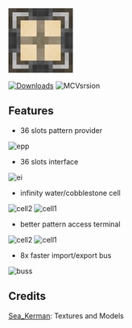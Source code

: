 <img alt="logo" height="128" src="https://github.com/GlodBlock/ExPatternProvider/blob/1.19.2-forge/logo.png?raw=true" width="128"/>

[![Downloads](https://cf.way2muchnoise.eu/full_892005_downloads.svg)](https://www.curseforge.com/minecraft/mc-mods/ex-pattern-provider) ![MCVsrsion](https://cf.way2muchnoise.eu/versions/892005.svg)

## Features

- 36 slots pattern provider

<img alt="epp" src="https://github.com/GlodBlock/AE2FluidCraft-Rework/blob/pic/epp.png?raw=true" width="250" height="304"/>

- 36 slots interface

<img alt="ei" src="https://github.com/GlodBlock/AE2FluidCraft-Rework/blob/pic/2.png?raw=true" width="250" height="304"/>

- infinity water/cobblestone cell
  
<img alt="cell2" src="https://github.com/GlodBlock/AE2FluidCraft-Rework/blob/pic/cell2.png?raw=true" width="180" height="60"/>
<img alt="cell1" src="https://github.com/GlodBlock/AE2FluidCraft-Rework/blob/pic/cell1.png?raw=true" width="200" height="60"/>

- better pattern access terminal

<img alt="cell2" src="https://github.com/GlodBlock/AE2FluidCraft-Rework/blob/pic/pat.png?raw=true" width="270" height="304"/>
<img alt="cell1" src="https://github.com/GlodBlock/AE2FluidCraft-Rework/blob/pic/hl.png?raw=true" width="500" height="304"/>

- 8x faster import/export bus

<img alt="buss" src="https://github.com/GlodBlock/AE2FluidCraft-Rework/blob/pic/buss.png?raw=true" width="200" height="90"/>

## Credits

[Sea_Kerman](https://github.com/Sea-Kerman): Textures and Models

